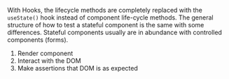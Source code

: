 With Hooks, the lifecycle methods are completely replaced with the `useState()` hook instead of component life-cycle methods. The general structure of how to test a stateful component is the same with some differences. Stateful components usually are in abundance with controlled components (forms).

1. Render component
2. Interact with the DOM
3. Make assertions that DOM is as expected
